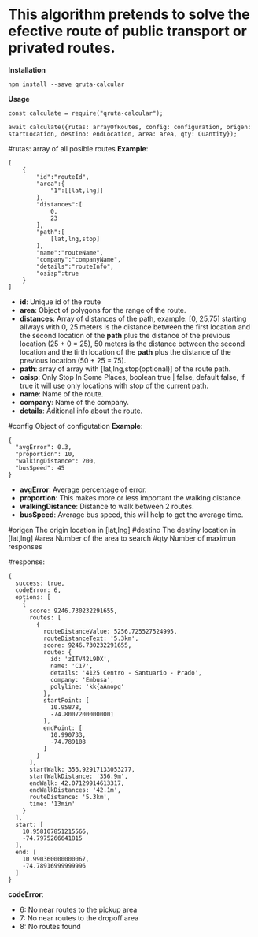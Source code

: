 This algorithm pretends to solve the efective route of public transport or privated routes.
===

**Installation**

```
npm install --save qruta-calcular
```

**Usage**

```
const calculate = require("qruta-calcular");
```

```
await calculate({rutas: arrayOfRoutes, config: configuration, origen: startLocation, destino: endLocation, area: area, qty: Quantity});
```

#rutas: 
array of all posible routes
**Example**:

```
[
    {
        "id":"routeId",
        "area":{
            "1":[[lat,lng]]
        },
        "distances":[
            0,
            23
        ],
        "path":[
            [lat,lng,stop]
        ],
        "name":"routeName",
        "company":"companyName",
        "details":"routeInfo",
        "osisp":true
    }
]
```
- **id**: Unique id of the route
- **area**: Object of polygons for the range of the route.
- **distances**: Array of distances of the path, example: [0, 25,75] starting allways with 0, 25 meters is the distance between the first location and the second location of the **path** plus the distance of the previous location (25 + 0 = 25), 50 meters is the distance between the second location and the tirth location of the **path** plus the distance of the previous location (50 + 25 = 75).
- **path**: array of array with [lat,lng,stop(optional)] of the route path.
- **osisp**: Only Stop In Some Places, boolean true | false, default false, if true it will use only locations with stop of the current path.
- **name**: Name of the route.
- **company**: Name of the company.
- **details**: Aditional info about the route.

#config
Object of configutation
**Example**:

```
{
  "avgError": 0.3,
  "proportion": 10,
  "walkingDistance": 200,
  "busSpeed": 45
}
```
- **avgError**: Average percentage of error.
- **proportion**: This makes more or less important the walking distance.
- **walkingDistance**: Distance to walk between 2 routes.
- **busSpeed**: Average bus speed, this will help to get the average time.

#origen
The origin location in [lat,lng]
#destino
The destiny location in [lat,lng]
#area
Number of the area to search
#qty
Number of maximun responses

#response:

```
{
  success: true,
  codeError: 6,
  options: [
    {
      score: 9246.730232291655,
      routes: [
        {
          routeDistanceValue: 5256.725527524995,
          routeDistanceText: '5.3km',
          score: 9246.730232291655,
          route: {
            id: 'zITV42L9DX',
            name: 'C17',
            details: '4125 Centro - Santuario - Prado',
            company: 'Embusa',
            polyline: 'kk{aAnopg'
          },
          startPoint: [
            10.95878,
            -74.80072000000001
          ],
          endPoint: [
            10.990733,
            -74.789108
          ]
        }
      ],
      startWalk: 356.92917133053277,
      startWalkDistance: '356.9m',
      endWalk: 42.07129914613317,
      endWalkDistances: '42.1m',
      routeDistance: '5.3km',
      time: '13min'
    }
  ],
  start: [
    10.958107851215566,
    -74.7975266641815
  ],
  end: [
    10.990360000000067,
    -74.78916999999996
  ]
}
```

**codeError**:

- 6: No near routes to the pickup area
- 7: No near routes to the dropoff area
- 8: No routes found